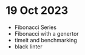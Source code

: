 # 19 Oct 2023

<!-- - Ans Questions about the course
- Ans Questions about Linked List
- Creating Virtual Environment 
    `python -m venv .venv`
    and then activate the virtual environment
    `source .venv/bin/activate`
    also can deactivate:
    `deactivate`
- pip freeze:
    `pip freeze > requirements.txt`
    to install:
    `pip install -r requirements.txt` -->
- Fibonacci Series 
- Fibonacci with a genertor 
- timeit and benchmarking 
- black linter
